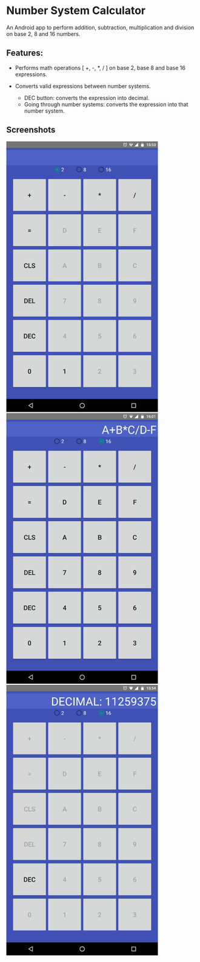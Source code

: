 # Number System Calculator

An Android app to perform addition, subtraction, multiplication and division on base 2, 8 and 16 numbers.



## Features:

* Performs math operations [ +, -, *, / ] on base 2, base 8 and base 16 expressions.

* Converts valid expressions between number systems.

  * DEC button: converts the expression into decimal.
  * Going through number systems: converts the expression into that number system.
  

## Screenshots

<img src="https://github.com/dhamith93/NumberSystemCalculator/raw/master/screenshots/Screenshot_20180216-155400.png" width="400px">

<img src="https://github.com/dhamith93/NumberSystemCalculator/raw/master/screenshots/Screenshot_20180216-160142.png" width="400px">

<img src="https://github.com/dhamith93/NumberSystemCalculator/raw/master/screenshots/Screenshot_20180216-155457.png" width="400px">

